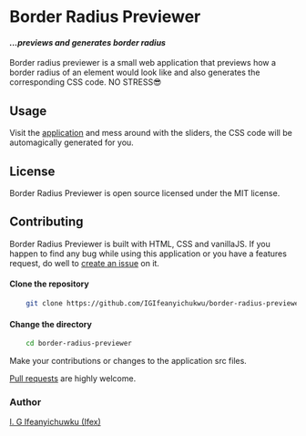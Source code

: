 # Border Radius Previewer

#### _...previews and generates border radius_

Border radius previewer is a small web application that previews how a border radius of an element would look like and also generates the corresponding CSS code. NO STRESS😎

## Usage

Visit the [application](https://IGIfeanyichukwu.github.io/border-radius-previewer) and mess around with the sliders, the CSS code will be automagically generated for you.


## License

Border Radius Previewer is open source licensed under the MIT license.

## Contributing

Border Radius Previewer is built with HTML, CSS and vanillaJS. If you happen to find any bug while using this application or you have a features request, do well to [create an issue](https://github.com/IGIfeanyichukwu/border-radius-previewer/issues) on it.

#### Clone the repository 

```bash
    git clone https://github.com/IGIfeanyichukwu/border-radius-previewer.git
```

#### Change the directory

```bash
    cd border-radius-previewer
```


Make your contributions or changes to the application src files.


[Pull requests](https://github.com/IGIfeanyichukwu/border-radius-previewer/pulls) are highly welcome.


### Author
[I. G Ifeanyichuwku (Ifex)](https://ig-ifex.netlify.app)